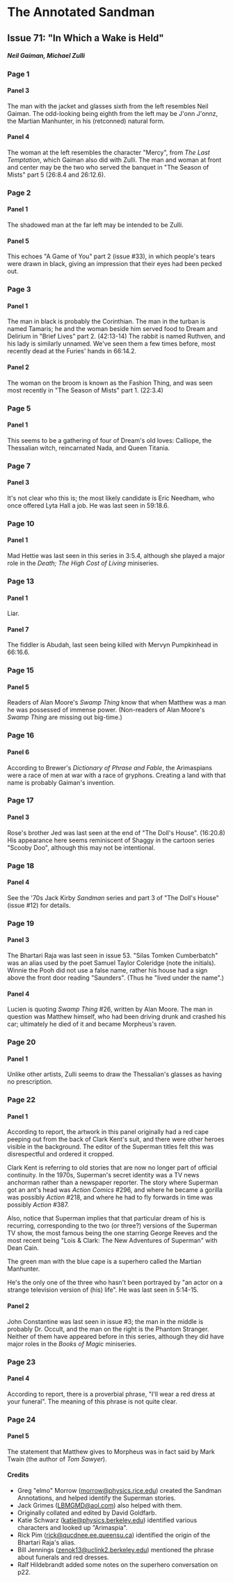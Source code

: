 # The Annotated Sandman

## Issue 71: "In Which a Wake is Held"

##### Neil Gaiman, Michael Zulli

### Page 1

#### Panel 3

The man with the jacket and glasses sixth from the left resembles Neil Gaiman. The odd-looking being eighth from the left may be J'onn J'onnz, the Martian Manhunter, in his (retconned) natural form.

#### Panel 4

The woman at the left resembles the character "Mercy", from _The Last Temptation_, which Gaiman also did with Zulli. The man and woman at front and center may be the two who served the banquet in "The Season of Mists" part 5 (26:8.4 and 26:12.6).

### Page 2

#### Panel 1

The shadowed man at the far left may be intended to be Zulli.

#### Panel 5

This echoes "A Game of You" part 2 (issue #33), in which people's tears were drawn in black, giving an impression that their eyes had been pecked out.

### Page 3

#### Panel 1

The man in black is probably the Corinthian. The man in the turban is named Tamaris; he and the woman beside him served food to Dream and Delirium in "Brief Lives" part 2. (42:13-14) The rabbit is named Ruthven, and his lady is similarly unnamed. We've seen them a few times before, most recently dead at the Furies' hands in 66:14.2.

#### Panel 2

The woman on the broom is known as the Fashion Thing, and was seen most recently in "The Season of Mists" part 1. (22:3.4)

### Page 5

#### Panel 1

This seems to be a gathering of four of Dream's old loves: Calliope, the Thessalian witch, reincarnated Nada, and Queen Titania.

### Page 7

#### Panel 3

It's not clear who this is; the most likely candidate is Eric Needham, who once offered Lyta Hall a job. He was last seen in 59:18.6.

### Page 10

#### Panel 1

Mad Hettie was last seen in this series in 3:5.4, although she played a major role in the _Death; The High Cost of Living_ miniseries.

### Page 13

#### Panel 1

Liar.

#### Panel 7

The fiddler is Abudah, last seen being killed with Mervyn Pumpkinhead in 66:16.6.

### Page 15

#### Panel 5

Readers of Alan Moore's _Swamp Thing_ know that when Matthew was a man he was possessed of immense power. (Non-readers of Alan Moore's _Swamp Thing_ are missing out big-time.)

### Page 16

#### Panel 6

According to Brewer's _Dictionary of Phrase and Fable_, the Arimaspians were a race of men at war with a race of gryphons. Creating a land with that name is probably Gaiman's invention.

### Page 17

#### Panel 3

Rose's brother Jed was last seen at the end of "The Doll's House". (16:20.8) His appearance here seems reminiscent of Shaggy in the cartoon series "Scooby Doo", although this may not be intentional.

### Page 18

#### Panel 4

See the '70s Jack Kirby _Sandman_ series and part 3 of "The Doll's House" (issue #12) for details.

### Page 19

#### Panel 3

The Bhartari Raja was last seen in issue 53. "Silas Tomken Cumberbatch" was an alias used by the poet Samuel Taylor Coleridge (note the initials). Winnie the Pooh did not use a false name, rather his house had a sign above the front door reading "Saunders". (Thus he "lived under the name".)

#### Panel 4

Lucien is quoting _Swamp Thing_ #26, written by Alan Moore. The man in question was Matthew himself, who had been driving drunk and crashed his car; ultimately he died of it and became Morpheus's raven.

### Page 20

#### Panel 1

Unlike other artists, Zulli seems to draw the Thessalian's glasses as having no prescription.

### Page 22

#### Panel 1

According to report, the artwork in this panel originally had a red cape peeping out from the back of Clark Kent's suit, and there were other heroes visible in the background. The editor of the Superman titles felt this was disrespectful and ordered it cropped.

Clark Kent is referring to old stories that are now no longer part of official continuity. In the 1970s, Superman's secret identity was a TV news anchorman rather than a newspaper reporter. The story where Superman got an ant's head was _Action Comics_ #296, and where he became a gorilla was possibly _Action_ #218, and where he had to fly forwards in time was possibly _Action_ #387.

Also, notice that Superman implies that that particular dream of his is recurring, corresponding to the two (or three?) versions of the Superman TV show, the most famous being the one starring George Reeves and the most recent being "Lois & Clark: The New Adventures of Superman" with Dean Cain.

The green man with the blue cape is a superhero called the Martian Manhunter.

He's the only one of the three who hasn't been portrayed by "an actor on a strange television version of (his) life". He was last seen in 5:14-15.

#### Panel 2

John Constantine was last seen in issue #3; the man in the middle is probably Dr. Occult, and the man on the right is the Phantom Stranger. Neither of them have appeared before in this series, although they did have major roles in the _Books of Magic_ miniseries.

### Page 23

#### Panel 4
According to report, there is a proverbial phrase, "I'll wear a red dress at your funeral". The meaning of this phrase is not quite clear.

### Page 24

#### Panel 5

The statement that Matthew gives to Morpheus was in fact said by Mark Twain (the author of _Tom Sawyer_).

#### Credits

- Greg "elmo" Morrow (morrow@physics.rice.edu) created the Sandman Annotations, and helped identify the Superman stories.
- Jack Grimes (LBMGMD@aol.com) also helped with them.
- Originally collated and edited by David Goldfarb.
- Katie Schwarz (katie@physics.berkeley.edu) identified various characters and looked up "Arimaspia".
- Rick Pim (rick@qucdnee.ee.queensu.ca) identified the origin of the Bhartari Raja's alias.
- Bill Jennings (zenok13@uclink2.berkeley.edu) mentioned the phrase about funerals and red dresses.
- Ralf Hildebrandt added some notes on the superhero conversation on p22.
